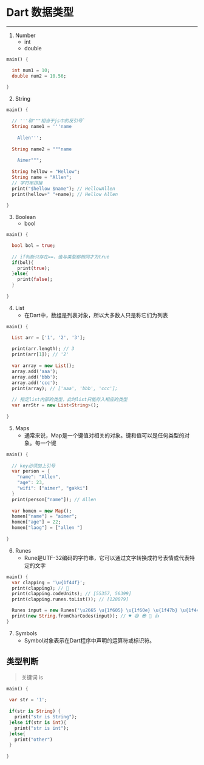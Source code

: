 # Dart 数据类型
---

1. Number
	- int
	- double

```dart
main() {

  int num1 = 10;
  double num2 = 10.56;
    
}
```

2. String

```dart
main() {

  // '''和"""相当于js中的反引号`
  String name1 = '''name
  
  	Allen''';
	
  String name2 = """name
  
  	Aimer""";
  
  String hellow = "Hellow";
  String name = "Allen";
  // 字符串拼接
  print("$hellow $name"); // HellowAllen
  print(hellow+" "+name); // Hellow Allen
	
}
```

3. Boolean
	- bool

```dart
main() {

  bool bol = true;
  
  // if判断只存在==，值与类型都相同才为true
  if(bol){
    print(true);
  }else{
    print(false);
  }
  
}
```

4. List
	- 在Dart中，数组是列表对象，所以大多数人只是称它们为列表

```dart
main() {

  List arr = ['1', '2', '3'];
  
  print(arr.length); // 3
  print(arr[1]); // '2'
  
  var array = new List();
  array.add('aaa');
  array.add('bbb');
  array.add('ccc');
  print(array); // ['aaa', 'bbb', 'ccc'];
  
  // 指定list内部的类型，此时list只能存入相应的类型
  var arrStr = new List<String>();
  
}
```

5. Maps
	- 通常来说，Map是一个键值对相关的对象。键和值可以是任何类型的对象。每一个键

```dart
main() {
	
  // key必须加上引号
  var person = {
    "name": "Allen",
	"age": 23,
	"wifi": ["aimer", "gakki"]
  }
  print(person["name"]); // Allen
  
  var homen = new Map();
  homen["name"] = "aimer";
  homen["age"] = 22;
  homen["laog"] = ["allen "]
  
}
```

6. Runes
	- Rune是UTF-32编码的字符串，它可以通过文字转换成符号表情或代表特定的文字

```dart
main() {
  var clapping = '\u{1f44f}';
  print(clapping); // 👏
  print(clapping.codeUnits); // [55357, 56399]
  print(clapping.runes.toList()); // [128079]

  Runes input = new Runes('\u2665 \u{1f605} \u{1f60e} \u{1f47b} \u{1f44d}');
  print(new String.fromCharCodes(input)); // ♥ 😅 😎 👻 👍
}
```

7. Symbols
	- Symbol对象表示在Dart程序中声明的运算符或标识符。

## 类型判断

> 关键词 is

```dart
main() {
 
 var str = '1';
 
 if(str is String) {
   print("str is String");
 }else if(str is int){
   print("str is int");
 }else{
   print("other")
 }
 
}
```